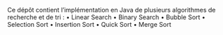 Ce dépôt contient l’implémentation en Java de plusieurs algorithmes de recherche et de tri :
	•	Linear Search
	•	Binary Search
	•	Bubble Sort
	•	Selection Sort
	•	Insertion Sort
	•	Quick Sort
	•	Merge Sort
